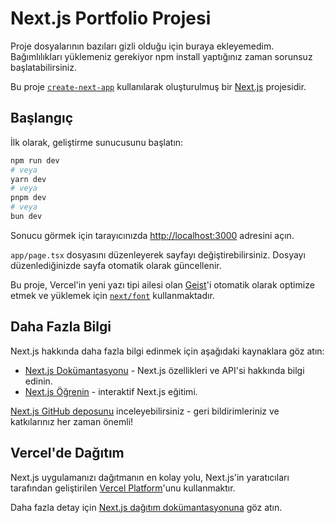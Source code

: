 # Next.js Portfolio Projesi

Proje dosyalarının bazıları gizli olduğu için buraya ekleyemedim. 
Bağımlılıkları yüklemeniz gerekiyor npm install yaptığınız zaman sorunsuz başlatabilirsiniz.

Bu proje [`create-next-app`](https://nextjs.org/docs/app/api-reference/cli/create-next-app) kullanılarak oluşturulmuş bir [Next.js](https://nextjs.org) projesidir.

## Başlangıç

İlk olarak, geliştirme sunucusunu başlatın:

```bash
npm run dev
# veya
yarn dev
# veya
pnpm dev
# veya
bun dev
```

Sonucu görmek için tarayıcınızda [http://localhost:3000](http://localhost:3000) adresini açın.

`app/page.tsx` dosyasını düzenleyerek sayfayı değiştirebilirsiniz. Dosyayı düzenlediğinizde sayfa otomatik olarak güncellenir.

Bu proje, Vercel'in yeni yazı tipi ailesi olan [Geist](https://vercel.com/font)'i otomatik olarak optimize etmek ve yüklemek için [`next/font`](https://nextjs.org/docs/app/building-your-application/optimizing/fonts) kullanmaktadır.

## Daha Fazla Bilgi

Next.js hakkında daha fazla bilgi edinmek için aşağıdaki kaynaklara göz atın:

- [Next.js Dokümantasyonu](https://nextjs.org/docs) - Next.js özellikleri ve API'si hakkında bilgi edinin.
- [Next.js Öğrenin](https://nextjs.org/learn) - interaktif Next.js eğitimi.

[Next.js GitHub deposunu](https://github.com/vercel/next.js) inceleyebilirsiniz - geri bildirimleriniz ve katkılarınız her zaman önemli!

## Vercel'de Dağıtım

Next.js uygulamanızı dağıtmanın en kolay yolu, Next.js'in yaratıcıları tarafından geliştirilen [Vercel Platform](https://vercel.com/new?utm_medium=default-template&filter=next.js&utm_source=create-next-app&utm_campaign=create-next-app-readme)'unu kullanmaktır.

Daha fazla detay için [Next.js dağıtım dokümantasyonuna](https://nextjs.org/docs/app/building-your-application/deploying) göz atın.
